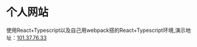 <h1>个人网站</h1>
<p>使用React+Typescript以及自己用webpack搭的React+Typescript环境,演示地址：<a href="http://101.37.76.33">101.37.76.33</a></p>